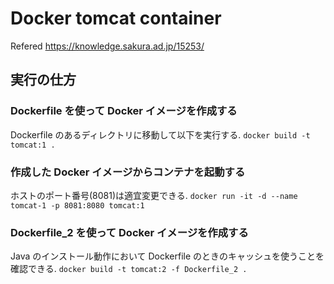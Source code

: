 # Docker tomcat container
Refered https://knowledge.sakura.ad.jp/15253/

## 実行の仕方
### Dockerfile を使って Docker イメージを作成する
Dockerfile のあるディレクトリに移動して以下を実行する.
```docker build -t tomcat:1 .```

### 作成した Docker イメージからコンテナを起動する
ホストのポート番号(8081)は適宜変更できる.
```docker run -it -d --name tomcat-1 -p 8081:8080 tomcat:1```

### Dockerfile_2 を使って Docker イメージを作成する
Java のインストール動作において Dockerfile のときのキャッシュを使うことを確認できる.
```docker build -t tomcat:2 -f Dockerfile_2 .```
